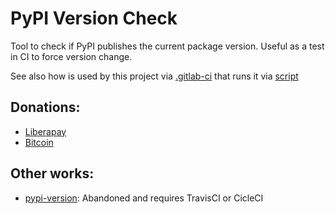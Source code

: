 # PyPI Version Check

Tool to check if PyPI publishes the current package version. Useful as a test in CI to force version change.

See also how is used by this project via [.gitlab-ci](https://gitlab.com/pypi-version-check/pypi-version-check/-/blob/main/.gitlab-ci.yml#L6) that runs it via [script](https://gitlab.com/pypi-version-check/pypi-version-check/-/blob/main/test.sh#L10)

## Donations:

- [Liberapay](https://liberapay.com/sim6/donate)
- [Bitcoin](bitcoin:15QqofyoWxDSZU9VbXwVZKFxAVdmpkE5uH?message=pypi-version-check)

## Other works:

- [pypi-version](https://pypi.org/project/pypi-version/): Abandoned and requires TravisCI or CicleCI
